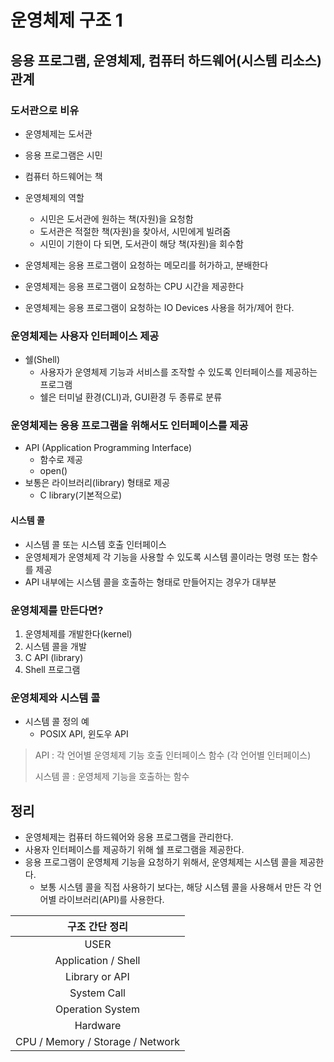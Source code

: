 # 운영체제 구조 1



## 응용 프로그램, 운영체제, 컴퓨터 하드웨어(시스템 리소스) 관계

### 도서관으로 비유

* 운영체제는 도서관 
* 응용 프로그램은 시민
* 컴퓨터 하드웨어는 책



* 운영체제의 역할
  * 시민은 도서관에 원하는 책(자원)을 요청함
  * 도서관은 적절한 책(자원)을 찾아서, 시민에게 빌려줌
  * 시민이 기한이 다 되면, 도서관이 해당 책(자원)을 회수함



* 운영체제는 응용 프로그램이 요청하는 메모리를 허가하고, 분배한다
* 운영체제는 응용 프로그램이 요청하는 CPU 시간을 제공한다
* 운영체제는 응용 프로그램이 요청하는 IO Devices 사용을 허가/제어 한다.



### 운영체제는 사용자 인터페이스 제공

* 쉘(Shell)
  * 사용자가 운영체제 기능과 서비스를 조작할 수 있도록 인터페이스를 제공하는 프로그램
  * 쉘은 터미널 환경(CLI)과, GUI환경 두 종류로 분류 



### 운영체제는 응용 프로그램을 위해서도 인터페이스를 제공

* API (Application Programming Interface)
  * 함수로 제공
  * open()
* 보통은 라이브러리(library) 형태로 제공
  * C library(기본적으로)



#### 시스템 콜

* 시스템 콜 또는 시스템 호출 인터페이스
* 운영체제가 운영체제 각 기능을 사용할 수 있도록 시스템 콜이라는 명령 또는 함수를 제공
* API 내부에는 시스템 콜을 호출하는 형태로 만들어지는 경우가 대부분

### 운영체제를 만든다면?

1. 운영체제를 개발한다(kernel)
2. 시스템 콜을 개발
3. C API (library)
4. Shell 프로그램



### 운영체제와 시스템 콜

* 시스템 콜 정의 예
  * POSIX API, 윈도우 API

> API : 각 언어별 운영체제 기능 호출 인터페이스 함수 (각 언어별 인터페이스)
>
> 시스템 콜 : 운영체제 기능을 호출하는 함수



## 정리

* 운영체제는 컴퓨터 하드웨어와 응용 프로그램을 관리한다.
* 사용자 인터페이스를 제공하기 위해 쉘 프로그램을 제공한다.
* 응용 프로그램이 운영체제 기능을 요청하기 위해서, 운영체제는 시스템 콜을 제공한다.
  * 보통 시스템 콜을 직접 사용하기 보다는, 해당 시스템 콜을 사용해서 만든 각 언어별 라이브러리(API)를 사용한다.





|          구조 간단 정리          |
| :------------------------------: |
|               USER               |
|       Application / Shell        |
|          Library or API          |
|           System Call            |
|         Operation System         |
|             Hardware             |
| CPU / Memory / Storage / Network |



